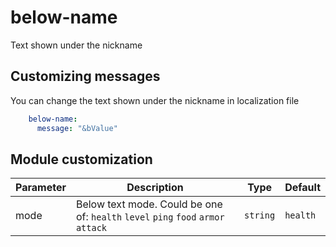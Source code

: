 # below-name

Text shown under the nickname

## Customizing messages

You can change the text shown under the nickname in localization file
```yml
    below-name:
      message: "&bValue"
```

## Module customization

| Parameter | Description                                                                       | Type     | Default  |
| --------- | --------------------------------------------------------------------------------- | -------- | -------- |
| mode      | Below text mode. Could be one of: `health` `level` `ping` `food` `armor` `attack` | `string` | `health` |


